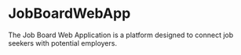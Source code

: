 # JobBoardWebApp
The Job Board Web Application is a platform designed to connect job seekers with potential employers.
